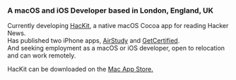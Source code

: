 <!--
### Hi there 👋
**anosidium/anosidium** is a ✨ _special_ ✨ repository because its `README.md` (this file) appears on your GitHub profile.

Here are some ideas to get you started:

- 🔭 I’m currently working on ...
- 🌱 I’m currently learning ...
- 👯 I’m looking to collaborate on ...
- 🤔 I’m looking for help with ...
- 💬 Ask me about ...
- 📫 How to reach me: ...
- 😄 Pronouns: ...
- ⚡ Fun fact: ...
-->

###

### A macOS and iOS Developer based in London, England, UK  
Currently developing [HacKit](https://apps.apple.com/gb/app/hackit/id1549557075?mt=12), a native macOS Cocoa app for reading Hacker News.  
Has published two iPhone apps, [AirStudy](https://apple.co/3obAYwP) and [GetCertified](https://apple.co/3o9DAvr).  
And seeking employment as a macOS or iOS developer, open to relocation and can work remotely.

HacKit can be downloaded on the [Mac App Store.](https://apps.apple.com/gb/app/hackit/id1549557075?mt=12)
